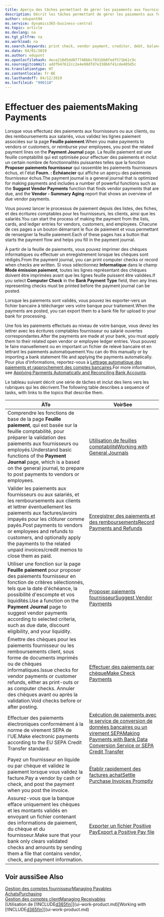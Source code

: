 ```yaml
---
title: Aperçu des tâches permettant de gérer les paiements aux fournisseurs| Microsoft Docs
description: Décrit les tâches permettant de gérer les paiements aux fournisseurs ou aux créditeurs, y compris la validation de lignes paiement et d'obtenir un aperçu du solde échu.
author: edupont04
ms.service: dynamics365-business-central
ms.topic: article
ms.devlang: na
ms.tgt_pltfrm: na
ms.workload: na
ms.search.keywords: print check, vendor payment, creditor, debt, balance due, AP
ms.date: 04/01/2019
ms.author: edupont
ms.openlocfilehash: 4ece210d5dd8f7748b6c7031bb0fedf571b61c9c
ms.sourcegitcommit: addfb47612cc2e4e98dfd7e338b6f41cde405d5c
ms.translationtype: HT
ms.contentlocale: fr-BE
ms.lasthandoff: 04/12/2019
ms.locfileid: "990118"
---
```

# <a name="making-payments"></a><span data-ttu-id="73c42-103">Effectuer des paiements</span><span class="sxs-lookup"><span data-stu-id="73c42-103">Making Payments</span></span>

<span data-ttu-id="73c42-104">Lorsque vous effectuez des paiements aux fournisseurs ou aux clients, ou des remboursements aux salariés, vous validez les lignes paiement associées sur la page **Feuille paiement**.</span><span class="sxs-lookup"><span data-stu-id="73c42-104">When you make payments to vendors or customers, or reimburse your employees, you post the related payment lines on the **Payment Journal** page.</span></span> <span data-ttu-id="73c42-105">La feuille paiement est une feuille comptabilité qui est optimisée pour effectuer des paiements et inclut un certain nombre de fonctionnalités puissantes telles que la fonction **Proposer paiements fournisseur** qui rassemble les paiements fournisseurs échus, et l'état **Fourn. : Échéancier** qui affiche un aperçu des paiements fournisseur échus.</span><span class="sxs-lookup"><span data-stu-id="73c42-105">The payment journal is a general journal that is optimized for making payments and includes a number of powerful functions such as the **Suggest Vendor Payments** function that finds vendor payments that are due, and the **Vendor - Summary Aging** report that shows an overview of due vendor payments.</span></span>  

<span data-ttu-id="73c42-106">Vous pouvez lancer le processus de paiement depuis des listes, des fiches, et des écritures comptables pour les fournisseurs, les clients, ainsi que les salariés.</span><span class="sxs-lookup"><span data-stu-id="73c42-106">You can start the process of making the payment from the lists, cards, and ledger entries for vendors, customers, and employees.</span></span> <span data-ttu-id="73c42-107">Chacune de ces pages a un bouton démarrant le flux de paiement et vous permettant de renseigner la feuille paiement.</span><span class="sxs-lookup"><span data-stu-id="73c42-107">Each of these pages has a button that starts the payment flow and helps you fill in the payment journal.</span></span>  

<span data-ttu-id="73c42-108">À partir de la feuille de paiements, vous pouvez imprimer des chèques informatiques ou effectuer un enregistrement lorsque les chèques sont rédigés.</span><span class="sxs-lookup"><span data-stu-id="73c42-108">From the payment journal, you can print computer checks or record when checks are written.</span></span> <span data-ttu-id="73c42-109">Si vous sélectionnez **Informatique** dans le champ **Mode émission paiement**, toutes les lignes représentant des chèques doivent être imprimées avant que les lignes feuille puissent être validées.</span><span class="sxs-lookup"><span data-stu-id="73c42-109">If you select **Computer Check** in the **Bank Payment Type** field, then any lines representing checks must be printed before the payment journal can be posted.</span></span>

<span data-ttu-id="73c42-110">Lorsque les paiements sont validés, vous pouvez les exporter-vers un fichier bancaire à télécharger vers votre banque pour traitement.</span><span class="sxs-lookup"><span data-stu-id="73c42-110">When the payments are posted, you can export them to a bank file for upload to your bank for processing.</span></span>

<span data-ttu-id="73c42-111">Une fois les paiements effectués au niveau de votre banque, vous devez les lettrer avec les écritures comptables fournisseur ou salarié ouvertes correspondantes.</span><span class="sxs-lookup"><span data-stu-id="73c42-111">After the payments are made at your bank, you must apply them to their related open vendor or employee ledger entries.</span></span> <span data-ttu-id="73c42-112">Vous pouvez le faire manuellement ou en important un fichier de relevé bancaire et en lettrant les paiements automatiquement.</span><span class="sxs-lookup"><span data-stu-id="73c42-112">You can do this manually or by importing a bank statement file and applying the payments automatically.</span></span> <span data-ttu-id="73c42-113">Pour plus d'informations, reportez-vous à [Lettrage automatique des paiements et rapprochement des comptes bancaires](receivables-apply-payments-auto-reconcile-bank-accounts.md).</span><span class="sxs-lookup"><span data-stu-id="73c42-113">For more information, see [Applying Payments Automatically and Reconciling Bank Accounts](receivables-apply-payments-auto-reconcile-bank-accounts.md).</span></span>

<span data-ttu-id="73c42-114">Le tableau suivant décrit une série de tâches et inclut des liens vers les rubriques qui les décrivent.</span><span class="sxs-lookup"><span data-stu-id="73c42-114">The following table describes a sequence of tasks, with links to the topics that describe them.</span></span>

| <span data-ttu-id="73c42-115">À</span><span class="sxs-lookup"><span data-stu-id="73c42-115">To</span></span> | <span data-ttu-id="73c42-116">Voir</span><span class="sxs-lookup"><span data-stu-id="73c42-116">See</span></span> |
| --- | --- |
|<span data-ttu-id="73c42-117">Comprendre les fonctions de base de la page **Feuille paiement**, qui est basée sur la feuille comptabilité, pour préparer la validation des paiements aux fournisseurs ou employés.</span><span class="sxs-lookup"><span data-stu-id="73c42-117">Understand basic functions of the **Payment Journal** page, which is a based on the general journal, to prepare to post payments to vendors or employees.</span></span>|[<span data-ttu-id="73c42-118">Utilisation de feuilles comptabilité</span><span class="sxs-lookup"><span data-stu-id="73c42-118">Working with General Journals</span></span>](ui-work-general-journals.md)|
|<span data-ttu-id="73c42-119">Valider les paiements aux fournisseurs ou aux salariés, et les remboursements aux clients et lettrer éventuellement les paiements aux factures/avoirs impayés pour les clôturer comme payés.</span><span class="sxs-lookup"><span data-stu-id="73c42-119">Post payments to vendors or employees and refunds to customers, and optionally apply the payments to the related unpaid invoices/credit memos to close them as paid.</span></span>|[<span data-ttu-id="73c42-120">Enregistrer des paiements et des remboursements</span><span class="sxs-lookup"><span data-stu-id="73c42-120">Record Payments and Refunds</span></span>](payables-how-post-payments-refunds.md)|
| <span data-ttu-id="73c42-121">Utiliser une fonction sur la page **Feuille paiement** pour proposer des paiements fournisseur en fonction de critères sélectionnés, tels que la date d'échéance, la possibilité d'escompte et vos liquidités.</span><span class="sxs-lookup"><span data-stu-id="73c42-121">Use a function on the **Payment Journal** page to suggest vendor payments according to selected criteria, such as due date, discount eligibility, and your liquidity.</span></span> |[<span data-ttu-id="73c42-122">Proposer paiements fournisseur</span><span class="sxs-lookup"><span data-stu-id="73c42-122">Suggest Vendor Payments</span></span>](payables-how-suggest-vendor-payments.md) |
| <span data-ttu-id="73c42-123">Émettre des chèques pour les paiements fournisseur ou les remboursements client, sous forme de documents imprimés ou de chèques informatiques.</span><span class="sxs-lookup"><span data-stu-id="73c42-123">Issue checks for vendor payments or customer refunds, either as print-outs or as computer checks.</span></span> <span data-ttu-id="73c42-124">Annuler des chèques avant ou après la validation.</span><span class="sxs-lookup"><span data-stu-id="73c42-124">Void checks before or after posting.</span></span> |[<span data-ttu-id="73c42-125">Effectuer des paiements par chèque</span><span class="sxs-lookup"><span data-stu-id="73c42-125">Make Check Payments</span></span>](payables-how-work-checks.md) |
|<span data-ttu-id="73c42-126">Effectuer des paiements électroniques conformément à la norme de virement SEPA de l'UE.</span><span class="sxs-lookup"><span data-stu-id="73c42-126">Make electronic payments according to the EU SEPA Credit Transfer standard.</span></span>|[<span data-ttu-id="73c42-127">Exécution de paiements avec le service de conversion de données bancaires ou un virement SEPA</span><span class="sxs-lookup"><span data-stu-id="73c42-127">Making Payments with Bank Data Conversion Service or SEPA Credit Transfer</span></span>](finance-make-payments-with-bank-data-conversion-service-or-sepa-credit-transfer.md)|
| <span data-ttu-id="73c42-128">Payez un fournisseur en liquide ou par chèque et validez le paiement lorsque vous validez la facture.</span><span class="sxs-lookup"><span data-stu-id="73c42-128">Pay a vendor by cash or check, and post the payment when you post the invoice.</span></span> |[<span data-ttu-id="73c42-129">Établir rapidement des factures achat</span><span class="sxs-lookup"><span data-stu-id="73c42-129">Settle Purchase Invoices Promptly</span></span>](finance-how-to-settle-purchase-invoices-promptly.md) |
| <span data-ttu-id="73c42-130">Assurez-vous que la banque efface uniquement les chèques et les montants validés en envoyant un fichier contenant des informations de paiement, du chèque et du fournisseur.</span><span class="sxs-lookup"><span data-stu-id="73c42-130">Make sure that your bank only clears validated checks and amounts by sending them a file that contains vendor, check, and payment information.</span></span> |[<span data-ttu-id="73c42-131">Exporter un fichier Positive Pay</span><span class="sxs-lookup"><span data-stu-id="73c42-131">Export a Positive Pay file</span></span>](finance-how-positive-pay.md) |

## <a name="see-also"></a><span data-ttu-id="73c42-132">Voir aussi</span><span class="sxs-lookup"><span data-stu-id="73c42-132">See Also</span></span>
[<span data-ttu-id="73c42-133">Gestion des comptes fournisseur</span><span class="sxs-lookup"><span data-stu-id="73c42-133">Managing Payables</span></span>](payables-manage-payables.md)  
[<span data-ttu-id="73c42-134">Achats</span><span class="sxs-lookup"><span data-stu-id="73c42-134">Purchasing</span></span>](purchasing-manage-purchasing.md)  
[<span data-ttu-id="73c42-135">Gestion des comptes client</span><span class="sxs-lookup"><span data-stu-id="73c42-135">Managing Receivables</span></span>](receivables-manage-receivables.md)  
<span data-ttu-id="73c42-136">[Utilisation de [!INCLUDE[d365fin](includes/d365fin_md.md)]](ui-work-product.md)</span><span class="sxs-lookup"><span data-stu-id="73c42-136">[Working with [!INCLUDE[d365fin](includes/d365fin_md.md)]](ui-work-product.md)</span></span>  
